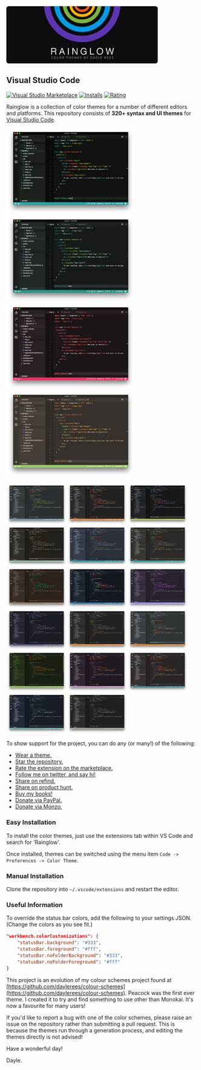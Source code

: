 <img alt="Rainglow" src="https://raw.githubusercontent.com/rainglow/examples/master/artwork/header.png" width="400" />

## Visual Studio Code

[![Visual Studio Marketplace](https://img.shields.io/vscode-marketplace/v/daylerees.rainglow.svg)](https://marketplace.visualstudio.com/items?itemName=daylerees.rainglow)
[![Installs](https://img.shields.io/vscode-marketplace/d/daylerees.rainglow.svg)](https://marketplace.visualstudio.com/items?itemName=daylerees.rainglow)
[![Rating](https://img.shields.io/vscode-marketplace/r/daylerees.rainglow.svg)](https://marketplace.visualstudio.com/items?itemName=daylerees.rainglow)

Rainglow is a collection of color themes for a number of different editors and platforms. This repository consists of **320+ syntax and UI themes** for [Visual Studio Code](https://code.visualstudio.com/).

<a href="https://raw.githubusercontent.com/rainglow/examples/master/vscode/gloom-contrast.png" target="_blank"><img src="https://raw.githubusercontent.com/rainglow/examples/master/vscode/gloom-contrast.png" width="340" /></a><a href="https://raw.githubusercontent.com/rainglow/examples/master/vscode/kiwi.png" target="_blank"><img src="https://raw.githubusercontent.com/rainglow/examples/master/vscode/kiwi.png" width="340" /></a><a href="https://raw.githubusercontent.com/rainglow/examples/master/vscode/piggy.png" target="_blank"><img src="https://raw.githubusercontent.com/rainglow/examples/master/vscode/piggy.png" width="340" /></a><a href="https://raw.githubusercontent.com/rainglow/examples/master/vscode/earthsong.png" target="_blank"><img src="https://raw.githubusercontent.com/rainglow/examples/master/vscode/earthsong.png" width="340" /></a>

<a href="https://raw.githubusercontent.com/rainglow/examples/master/vscode/tonic.png" target="_blank"><img src="https://raw.githubusercontent.com/rainglow/examples/master/vscode/tonic.png" width="160" /></a><a href="https://raw.githubusercontent.com/rainglow/examples/master/vscode/solarflare.png" target="_blank"><img src="https://raw.githubusercontent.com/rainglow/examples/master/vscode/solarflare.png" width="160" /></a><a href="https://raw.githubusercontent.com/rainglow/examples/master/vscode/rainbow.png" target="_blank"><img src="https://raw.githubusercontent.com/rainglow/examples/master/vscode/rainbow.png" width="160" /></a><a href="https://raw.githubusercontent.com/rainglow/examples/master/vscode/peel.png" target="_blank"><img src="https://raw.githubusercontent.com/rainglow/examples/master/vscode/peel.png" width="160" /></a><a href="https://raw.githubusercontent.com/rainglow/examples/master/vscode/peacocks-in-space.png" target="_blank"><img src="https://raw.githubusercontent.com/rainglow/examples/master/vscode/peacocks-in-space.png" width="160" /></a><a href="https://raw.githubusercontent.com/rainglow/examples/master/vscode/peacock.png" target="_blank"><img src="https://raw.githubusercontent.com/rainglow/examples/master/vscode/peacock.png" width="160" /></a><a href="https://raw.githubusercontent.com/rainglow/examples/master/vscode/mintchoc.png" target="_blank"><img src="https://raw.githubusercontent.com/rainglow/examples/master/vscode/mintchoc.png" width="160" /></a><a href="https://raw.githubusercontent.com/rainglow/examples/master/vscode/legacy.png" target="_blank"><img src="https://raw.githubusercontent.com/rainglow/examples/master/vscode/legacy.png" width="160" /></a><a href="https://raw.githubusercontent.com/rainglow/examples/master/vscode/lavender.png" target="_blank"><img src="https://raw.githubusercontent.com/rainglow/examples/master/vscode/lavender.png" width="160" /></a><a href="https://raw.githubusercontent.com/rainglow/examples/master/vscode/heroku.png" target="_blank"><img src="https://raw.githubusercontent.com/rainglow/examples/master/vscode/heroku.png" width="160" /></a><a href="https://raw.githubusercontent.com/rainglow/examples/master/vscode/halflife.png" target="_blank"><img src="https://raw.githubusercontent.com/rainglow/examples/master/vscode/halflife.png" width="160" /></a><a href="https://raw.githubusercontent.com/rainglow/examples/master/vscode/goldfish.png" target="_blank"><img src="https://raw.githubusercontent.com/rainglow/examples/master/vscode/goldfish.png" width="160" /></a><a href="https://raw.githubusercontent.com/rainglow/examples/master/vscode/glowfish.png" target="_blank"><img src="https://raw.githubusercontent.com/rainglow/examples/master/vscode/glowfish.png" width="160" /></a><a href="https://raw.githubusercontent.com/rainglow/examples/master/vscode/crisp.png" target="_blank"><img src="https://raw.githubusercontent.com/rainglow/examples/master/vscode/crisp.png" width="160" /></a><a href="https://raw.githubusercontent.com/rainglow/examples/master/vscode/bold.png" target="_blank"><img src="https://raw.githubusercontent.com/rainglow/examples/master/vscode/bold.png" width="160" /></a><a href="https://raw.githubusercontent.com/rainglow/examples/master/vscode/azure.png" target="_blank"><img src="https://raw.githubusercontent.com/rainglow/examples/master/vscode/azure.png" width="160" /></a><a href="https://raw.githubusercontent.com/rainglow/examples/master/vscode/arzstotska.png" target="_blank"><img src="https://raw.githubusercontent.com/rainglow/examples/master/vscode/arzstotska.png" width="160" /></a>

To show support for the project, you can do any (or many!) of the following:

- [Wear a theme.](https://teespring.com/stores/rainglow)
- [Star the repository.](https://github.com/rainglow/vscode/stargazers)
- [Rate the extension on the marketplace.](https://marketplace.visualstudio.com/items?itemName=daylerees.rainglow)
- [Follow me on twitter, and say hi!](https://twitter.com/daylerees)
- [Share on refind.](https://refind.com/daylerees?invite=9125a6f6a7)
- [Share on product hunt.](https://www.producthunt.com/)
- [Buy my books!](https://daylerees.com/books/)
- [Donate via PayPal.](https://paypal.me/daylerees)
- [Donate via Monzo.](https://monzo.me/daylerees)

### Easy Installation

To install the color themes, just use the extensions tab within VS Code and search for 'Rainglow'.

Once installed, themes can be switched using the menu item `Code -> Preferences -> Color Theme`.

### Manual Installation

Clone the repository into `~/.vscode/extensions` and restart the editor.

### Useful Information

To override the status bar colors, add the following to your settings JSON. (Change the colors as you see fit.)

```json
"workbench.colorCustomizations": {
    "statusBar.background": "#333",
    "statusBar.foreground": "#fff",
    "statusBar.noFolderBackground": "#333",
    "statusBar.noFolderForeground": "#fff"
}
```

This project is an evolution of my colour schemes project found at [https://github.com/daylerees/colour-schemes](https://github.com/daylerees/colour-schemes). Peacock was the first ever theme. I created it to try and find something to use other than Monokai. It's now a favourite for many users!

If you'd like to report a bug with one of the color schemes, please raise an issue on the repository rather than submitting a pull request. This is because the themes run through a generation process, and editing the themes directly is not advised!

Have a wonderful day!

Dayle.